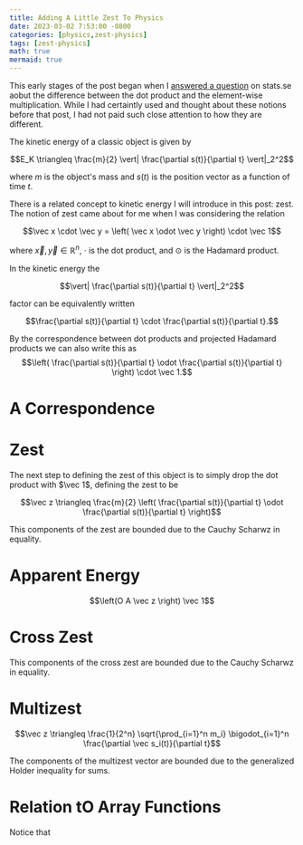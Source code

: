 ```yaml
---
title: Adding A Little Zest To Physics
date: 2023-03-02 7:53:00 -0800
categories: [physics,zest-physics]
tags: [zest-physics]
math: true
mermaid: true
---
```


This early stages of the post began when I [answered a question](https://stats.stackexchange.com/questions/533577/what-is-the-difference-between-the-dot-product-and-the-element-by-element-multip/533578#533578) on stats.se aobut the difference between the dot product and the element-wise multiplication. While I had certaintly used and thought about these notions before that post, I had not paid such close attention to how they are different.

The kinetic energy of a classic object is given by 

$$E_K \triangleq \frac{m}{2} \vert| \frac{\partial s(t)}{\partial t} \vert|_2^2$$

where $m$ is the object's mass and $s(t)$ is the position vector as a function of time $t$.

There is a related concept to kinetic energy I will introduce in this post: zest. The notion of zest came about for me when I was considering the relation

$$\vec x \cdot \vec y = \left( \vec x \odot \vec y \right) \cdot \vec 1$$

where $\vec x, \vec y \in \mathbb{R}^n$, $\cdot$ is the dot product, and $\odot$ is the Hadamard product. 

In the kinetic energy the 

$$\vert| \frac{\partial s(t)}{\partial t} \vert|_2^2$$

factor can be equivalently written 

$$\frac{\partial s(t)}{\partial t} \cdot \frac{\partial s(t)}{\partial t}.$$ 

By the correspondence between dot products and projected Hadamard products we can also write this as $$\left( \frac{\partial s(t)}{\partial t} \odot \frac{\partial s(t)}{\partial t} \right) \cdot \vec 1.$$

# A Correspondence

# Zest

The next step to defining the zest of this object is to simply drop the dot product with $\vec 1$, defining the zest to be

$$\vec z \triangleq \frac{m}{2} \left( \frac{\partial s(t)}{\partial t} \odot \frac{\partial s(t)}{\partial t} \right)$$

This components of the zest are bounded due to the Cauchy Scharwz in equality.

# Apparent Energy

$$\left(O A \vec z \right) \vec 1$$

# Cross Zest


This components of the cross zest are bounded due to the Cauchy Scharwz in equality.
# Multizest

$$\vec z \triangleq \frac{1}{2^n} \sqrt{\prod_{i=1}^n m_i} \bigodot_{i=1}^n \frac{\partial \vec s_i(t)}{\partial t}$$

The components of the multizest vector are bounded due to the generalized Holder inequality for sums.

# Relation tO Array Functions

Notice that 
